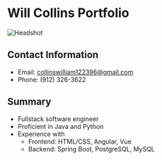 # Will Collins Portfolio

![Headshot](https://intranet1.wpengine.com/wp-content/uploads/2021/01/William-Collins-Headshot.png)

## Contact Information
* Email: collinswilliam122396@gmail.com
* Phone: (912) 326-3622

## Summary
* Fullstack software engineer
* Proficient in Java and Python
* Experience with
	* Frontend: HTML/CSS, Angular, Vue
	* Backend: Spring Boot, PostgreSQL, MySQL

